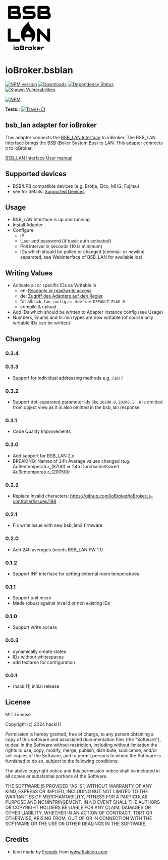 ![Logo](admin/bsblan.png)
# ioBroker.bsblan

[![NPM version](http://img.shields.io/npm/v/iobroker.bsblan.svg)](https://www.npmjs.com/package/iobroker.bsblan)
[![Downloads](https://img.shields.io/npm/dm/iobroker.bsblan.svg)](https://www.npmjs.com/package/iobroker.bsblan)
[![Dependency Status](https://img.shields.io/david/hacki11/iobroker.bsblan.svg)](https://david-dm.org/hacki11/iobroker.bsblan)
[![Known Vulnerabilities](https://snyk.io/test/github/hacki11/ioBroker.bsblan/badge.svg)](https://snyk.io/test/github/hacki11/ioBroker.bsblan)

[![NPM](https://nodei.co/npm/iobroker.bsblan.png?downloads=true)](https://nodei.co/npm/iobroker.bsblan/)

**Tests:**: [![Travis-CI](http://img.shields.io/travis/hacki11/ioBroker.bsblan/master.svg)](https://travis-ci.org/hacki11/ioBroker.bsblan)

## bsb_lan adapter for ioBroker

This adapter connects the [BSB_LAN Interface](https://github.com/fredlcore/bsb_lan) to ioBroker.
The BSB_LAN Interface brings the BSB (Boiler System Bus) to LAN. This adapter connects it to ioBroker.

[BSB_LAN Interface User manual](https://github.com/1coderookie/BSB-LPB-LAN)

## Supported devices
- BSB/LPB compatible devices (e.g. Brötje, Elco, MHG, Fujitsu)
- see for details: [Supported Devices](https://github.com/1coderookie/BSB-LPB-LAN)

## Usage
- BSB_LAN Interface is up and running
- Install Adapter
- Configure 
    - IP
    - User and password (if basic auth activated)
    - Poll interval in seconds (10 is minimum)
    - IDs which should be polled or changed (comma- or newline separated, see Webinterface of BSB_LAN for available ids)

## Writing Values
- Activate all or specific IDs as Writable in 
  * en: [Readonly or read/write access](https://1coderookie.github.io/BSB-LPB-LAN_EN/chap05.html)
  * de: [Zugriff des Adapters auf den Regler](https://1coderookie.github.io/BSB-LPB-LAN/kap05.html)
  * for all: `bsb_lan_config.h: #define DEFAULT_FLAG 0`
  * compile & upload 
- Add IDs which should be written to Adapter instance config (see Usage)
- Numbers, Enums and hr:min types are now writable (of course only writable IDs can be written)

## Changelog
### 0.3.4

### 0.3.3
* Support for individual addressing methods e.g. `710!7`

### 0.3.2
* Support dot-separated parameter ids like `20200.0`, `20200.1`. `.0` is omitted from object view as it is also omitted in the bsb_lan response.

### 0.3.1
* Code Quality Improvements
### 0.3.0
* Add support for BSB_LAN 2.x
* BREAKING: Names of 24h Average values changed (e.g. Außentemperatur_(8700) => 24h Durchschnittswert. Außentemperatur_(20050))


### 0.2.2
* Replace invalid characters: https://github.com/ioBroker/ioBroker.js-controller/issues/198

### 0.2.1
* Fix write issue with new bsb_lan2 firmware

### 0.2.0
* Add 24h averages (needs BSB_LAN FW 1.1)

### 0.1.2
* Support INF interface for setting external room temperatures

### 0.1.1
* Support unit micro
* Made robust against invalid or non existing IDs

### 0.1.0
* Support write access

### 0.0.3
* dynamically create states
* IDs without whitespaces
* add textarea for configuration

### 0.0.1
* (hacki11) initial release
## License
MIT License

Copyright (c) 2024 hacki11

Permission is hereby granted, free of charge, to any person obtaining a copy
of this software and associated documentation files (the "Software"), to deal
in the Software without restriction, including without limitation the rights
to use, copy, modify, merge, publish, distribute, sublicense, and/or sell
copies of the Software, and to permit persons to whom the Software is
furnished to do so, subject to the following conditions:

The above copyright notice and this permission notice shall be included in all
copies or substantial portions of the Software.

THE SOFTWARE IS PROVIDED "AS IS", WITHOUT WARRANTY OF ANY KIND, EXPRESS OR
IMPLIED, INCLUDING BUT NOT LIMITED TO THE WARRANTIES OF MERCHANTABILITY,
FITNESS FOR A PARTICULAR PURPOSE AND NONINFRINGEMENT. IN NO EVENT SHALL THE
AUTHORS OR COPYRIGHT HOLDERS BE LIABLE FOR ANY CLAIM, DAMAGES OR OTHER
LIABILITY, WHETHER IN AN ACTION OF CONTRACT, TORT OR OTHERWISE, ARISING FROM,
OUT OF OR IN CONNECTION WITH THE SOFTWARE OR THE USE OR OTHER DEALINGS IN THE
SOFTWARE.

## Credits
- Icon made by [Freepik](https://www.freepik.com/home) from www.flaticon.com